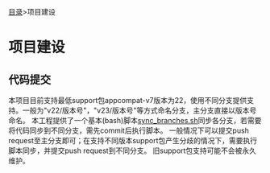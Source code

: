 [目录](../README.md)>项目建设

# 项目建设

## 代码提交
本项目目前支持最低support包appcompat-v7版本为22，使用不同分支提供支持。一般为"v22/版本号"，"v23/版本号"等方式命名分支，主分支直接以版本号命名。
本工程提供了一个基本(bash)脚本[sync_branches.sh](../../sync_branches.sh)同步各分支，若需要将代码同步到不同分支，需先commit后执行脚本。
一般情况下可以提交push request至主分支即可；在支持不同版本support包产生分歧的情况下，需要执行脚本同步，并提交push request到不同分支。
旧support包支持可能不会被永久维护。
